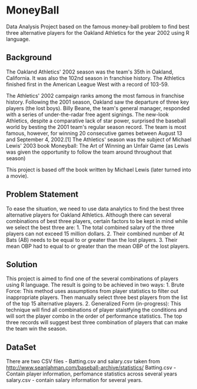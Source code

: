 # MoneyBall
Data Analysis Project based on the famous money-ball problem to find best three alternative players for the Oakland Athletics for the year 2002 using R language.

## Background
The Oakland Athletics' 2002 season was the team's 35th in Oakland, California. It was also the 102nd season in franchise history. The Athletics finished first in the American League West with a record of 103-59.

The Athletics' 2002 campaign ranks among the most famous in franchise history. Following the 2001 season, Oakland saw the departure of three key players (the lost boys). Billy Beane, the team's general manager, responded with a series of under-the-radar free agent signings. The new-look Athletics, despite a comparative lack of star power, surprised the baseball world by besting the 2001 team's regular season record. The team is most famous, however, for winning 20 consecutive games between August 13 and September 4, 2002.[1] The Athletics' season was the subject of Michael Lewis' 2003 book Moneyball: The Art of Winning an Unfair Game (as Lewis was given the opportunity to follow the team around throughout that season)

This project is based off the book written by Michael Lewis (later turned into a movie).

## Problem Statement
To ease the situation, we need to use data analytics to find the best three alternative players for Oakland Athletics. Although there can several combinations of best three players, certain factors to be kept in mind while we select the best three are:
    1. The total combined salary of the three players can not exceed 15 million dollars.
    2. Their combined number of At Bats (AB) needs to be equal to or greater than the lost players.
    3. Their mean OBP had to equal to or greater than the mean OBP of the lost players.
    
## Solution
This project is aimed to find one of the several combinations of players using R language. The result is going to be achieved in two ways:
    1. Brute Force: This method uses assumptions from player statistics to filter out inappropriate players. Then manually select three best players from the list of the top 15 alternative players.
    2. Generalized Form (in-progress): This technique will find all combinations of player staistfying the conditions and will sort the player combo in the order of performance statistics. The top three records will suggest best three combination of players that can make the team win the season.

## DataSet
There are two CSV files - Batting.csv and salary.csv taken from http://www.seanlahman.com/baseball-archive/statistics/
Batting.csv - Contain player information, perfomance statistics across several years
salary.csv - contain salary information for several years.
